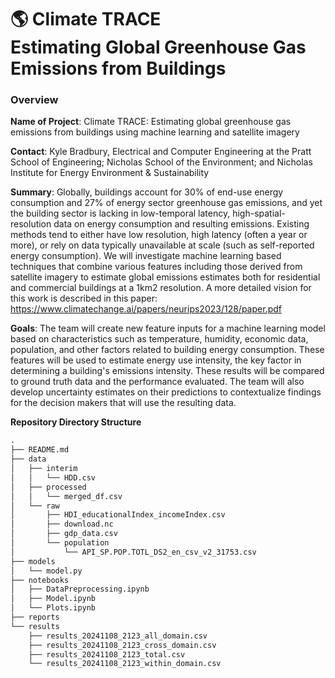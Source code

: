 # 🌎 Climate TRACE <br> Estimating Global Greenhouse Gas Emissions from Buildings
### Overview

**Name of Project**: Climate TRACE: Estimating global greenhouse gas emissions from buildings using machine learning and satellite imagery


**Contact**: Kyle Bradbury, Electrical and Computer Engineering at the Pratt School of Engineering; Nicholas School of the Environment; and Nicholas Institute for Energy Environment & Sustainability


**Summary**:​ Globally, buildings account for 30% of end-use energy consumption and 27% of energy sector greenhouse gas emissions, and yet the building sector is lacking in low-temporal latency, high-spatial-resolution data on energy consumption and resulting emissions. Existing methods tend to either have low resolution, high latency (often a year or more), or rely on data typically unavailable at scale (such as self-reported energy consumption). We will investigate machine learning based techniques that combine various features including those derived from satellite imagery to estimate global emissions estimates both for residential and commercial buildings at a 1km2 resolution. 
A more detailed vision for this work is described in this paper: https://www.climatechange.ai/papers/neurips2023/128/paper.pdf


**Goals**​: The team will create new feature inputs for a machine learning model based on characteristics such as temperature, humidity, economic data, population, and other factors related to building energy consumption. These features will be used to estimate energy use intensity, the key factor in determining a building's emissions intensity. These results will be compared to ground truth data and the performance evaluated. The team will also develop uncertainty estimates on their predictions to contextualize findings for the decision makers that will use the resulting data.

**Repository Directory Structure**

```python
.
├── README.md
├── data
│   ├── interim
│   │   └── HDD.csv
│   ├── processed
│   │   └── merged_df.csv
│   └── raw
│       ├── HDI_educationalIndex_incomeIndex.csv
│       ├── download.nc
│       ├── gdp_data.csv
│       └── population
│           └── API_SP.POP.TOTL_DS2_en_csv_v2_31753.csv
├── models
│   └── model.py
├── notebooks
│   ├── DataPreprocessing.ipynb
│   ├── Model.ipynb
│   └── Plots.ipynb
├── reports
└── results
    ├── results_20241108_2123_all_domain.csv
    ├── results_20241108_2123_cross_domain.csv
    ├── results_20241108_2123_total.csv
    └── results_20241108_2123_within_domain.csv


```
